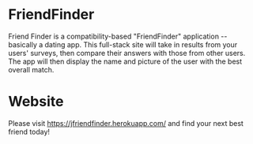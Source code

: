 # FriendFinder

Friend Finder is a compatibility-based "FriendFinder" application -- basically a dating app. This full-stack site will take in results from your users' surveys, then compare their answers with those from other users. The app will then display the name and picture of the user with the best overall match.

# Website

Please visit https://jfriendfinder.herokuapp.com/ and find your next best friend today!
